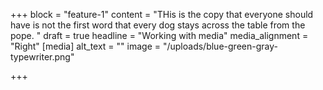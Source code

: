 +++
block = "feature-1"
content = "THis is the copy that everyone should have is not the first word that every dog stays across the table from the pope. "
draft = true
headline = "Working with media"
media_alignment = "Right"
[media]
alt_text = ""
image = "/uploads/blue-green-gray-typewriter.png"

+++
